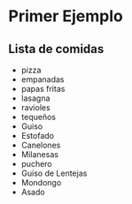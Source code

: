 # Primer Ejemplo
## Lista de comidas

* pizza
* empanadas
* papas fritas
* lasagna
* ravioles
* tequeños
* Guiso
* Estofado
* Canelones
* Milanesas
* puchero
* Guiso de Lentejas
* Mondongo
* Asado
